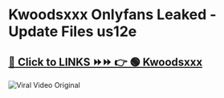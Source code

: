 
 # Kwoodsxxx Onlyfans Leaked - Update Files us12e

## <h2><a href="https://clipsfans.com/Kwoodsxxx&ref=git">🔗 Click to LINKS ⏩⏩ 👉 🟢 Kwoodsxxx </a></h2>

<a href="https://clipsfans.com/Kwoodsxxx&ref=git" rel="nofollow" data-target="animated-image.originalLink"><img src="https://i.ibb.co.com/xMMVF88/686577567.gif" alt="Viral Video Original" style="max-width: 100%; display: inline-block;" data-target="animated-image.originalImage"></a>

